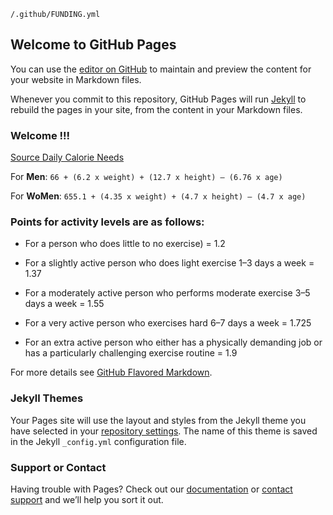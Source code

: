 `/.github/FUNDING.yml`

## Welcome to GitHub Pages

You can use the [editor on GitHub](https://github.com/csxavier/Calorie-Calculator/edit/master/README.md) to maintain and preview the content for your website in Markdown files.

Whenever you commit to this repository, GitHub Pages will run [Jekyll](https://jekyllrb.com/) to rebuild the pages in your site, from the content in your Markdown files.

### Welcome !!!

                               

[Source Daily Calorie Needs](https://www.aqua-calc.com/calculate/daily-calorie-needs)

 

For **Men**: `66 + (6.2 x weight) + (12.7 x height) – (6.76 x age)`

 

For **WoMen**: `655.1 + (4.35 x weight) + (4.7 x height) – (4.7 x age)`                  

 

### Points for activity levels are as follows:                         

* For a person who does little to no exercise) = 1.2

* For a slightly active person who does light exercise 1–3 days a week =  1.37

* For a moderately active person who performs moderate exercise 3–5 days a week = 1.55

* For a very active person who exercises hard 6–7 days a week = 1.725

* For an extra active person who either has a physically demanding job or has a particularly challenging exercise routine = 1.9

 

For more details see [GitHub Flavored Markdown](https://guides.github.com/features/mastering-markdown/).

### Jekyll Themes

Your Pages site will use the layout and styles from the Jekyll theme you have selected in your [repository settings](https://github.com/csxavier/Calorie-Calculator/settings). The name of this theme is saved in the Jekyll `_config.yml` configuration file.

### Support or Contact

Having trouble with Pages? Check out our [documentation](https://help.github.com/categories/github-pages-basics/) or [contact support](https://github.com/contact) and we’ll help you sort it out.
